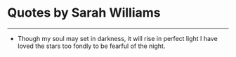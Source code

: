# Quotes by Sarah Williams

---

- Though my soul may set in darkness, it will rise in perfect light I have loved the stars too fondly to be fearful of the night.
